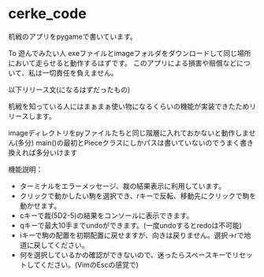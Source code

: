 # cerke_code

机戦のアプリをpygameで書いています。



To 遊んでみたい人
exeファイルとimageフォルダをダウンロードして同じ場所において走らせると動作するはずです。
このアプリによる損害や賠償などについて、私は一切責任を負えません。

以下リリース文(になるはずだったもの)

机戦を知っている人にはまぁまぁ使い物になるくらいの機能が実装できたためリリースします。

imageディレクトリをpyファイルたちと同じ階層に入れておかないと動作しません(多分)
main()の最初とPieceクラスにしかパスは書いていないのでうまく書き換えれば多分いけます

機能説明：
- ターミナルをエラーメッセージ、裁の結果表示に利用しています。
- クリックで動かしたい駒を選択でき、rキーで反転、移動先にクリックで駒を動かせます。
- cキーで裁(5D2-5)の結果をコンソールに表示できます。
- qキーで最大10手までundoができます。(一度undoするとredoは不可能)
- iキーで駒の配置を初期配置に戻せますが、向きは戻りません。選択→rで地道に戻してください。
- 何を選択しているかの確認ができないので、迷ったらスペースキーでリセットしてください。(VimのEscの感覚で)
